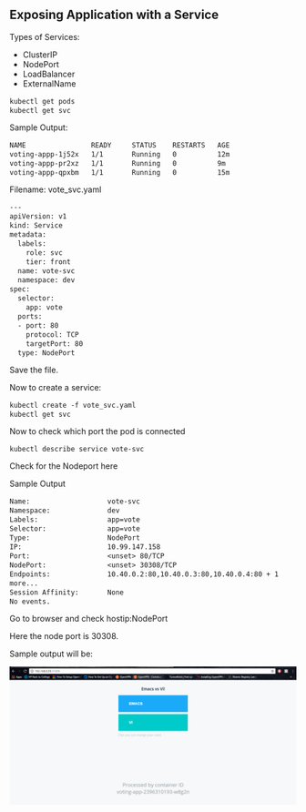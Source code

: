## Exposing Application with  a Service

Types of Services:
  * ClusterIP
  * NodePort
  * LoadBalancer
  * ExternalName

```
kubectl get pods
kubectl get svc
```

Sample Output:
```
NAME                READY     STATUS    RESTARTS   AGE
voting-appp-1j52x   1/1       Running   0          12m
voting-appp-pr2xz   1/1       Running   0          9m
voting-appp-qpxbm   1/1       Running   0          15m
```

Filename: vote_svc.yaml

```
---
apiVersion: v1
kind: Service
metadata:
  labels:
    role: svc
    tier: front
  name: vote-svc
  namespace: dev
spec:
  selector:
    app: vote
  ports:
  - port: 80
    protocol: TCP
    targetPort: 80
  type: NodePort
```

Save the file.

Now to create a service:

```
kubectl create -f vote_svc.yaml
kubectl get svc
```

Now to check which port the pod is connected
```
kubectl describe service vote-svc
```
Check for the Nodeport here

Sample Output
```
Name:                   vote-svc
Namespace:              dev
Labels:                 app=vote
Selector:               app=vote
Type:                   NodePort
IP:                     10.99.147.158
Port:                   <unset> 80/TCP
NodePort:               <unset> 30308/TCP
Endpoints:              10.40.0.2:80,10.40.0.3:80,10.40.0.4:80 + 1 more...
Session Affinity:       None
No events.
```

Go to browser and check hostip:NodePort

Here the node port is 30308.

Sample output will be:

![alt text](images/Vote.png "Voting APP")
